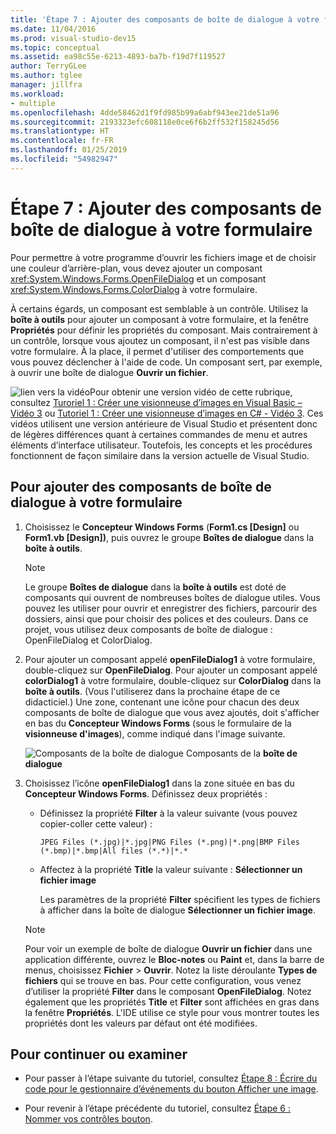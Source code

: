 ```yaml
---
title: 'Étape 7 : Ajouter des composants de boîte de dialogue à votre formulaire'
ms.date: 11/04/2016
ms.prod: visual-studio-dev15
ms.topic: conceptual
ms.assetid: ea98c55e-6213-4893-ba7b-f19d7f119527
author: TerryGLee
ms.author: tglee
manager: jillfra
ms.workload:
- multiple
ms.openlocfilehash: 4dde58462d1f9fd985b99a6abf943ee21de51a96
ms.sourcegitcommit: 2193323efc608118e0ce6f6b2ff532f158245d56
ms.translationtype: HT
ms.contentlocale: fr-FR
ms.lasthandoff: 01/25/2019
ms.locfileid: "54982947"
---
```

# <a name="step-7-add-dialog-components-to-your-form"></a>Étape 7 : Ajouter des composants de boîte de dialogue à votre formulaire
Pour permettre à votre programme d’ouvrir les fichiers image et de choisir une couleur d’arrière-plan, vous devez ajouter un composant <xref:System.Windows.Forms.OpenFileDialog> et un composant <xref:System.Windows.Forms.ColorDialog> à votre formulaire.

 À certains égards, un composant est semblable à un contrôle. Utilisez la **boîte à outils** pour ajouter un composant à votre formulaire, et la fenêtre **Propriétés** pour définir les propriétés du composant. Mais contrairement à un contrôle, lorsque vous ajoutez un composant, il n'est pas visible dans votre formulaire. À la place, il permet d'utiliser des comportements que vous pouvez déclencher à l'aide de code. Un composant sert, par exemple, à ouvrir une boîte de dialogue **Ouvrir un fichier**.

 ![lien vers la vidéo](../data-tools/media/playvideo.gif)Pour obtenir une version vidéo de cette rubrique, consultez [Turoriel 1 : Créer une visionneuse d’images en Visual Basic – Vidéo 3](http://go.microsoft.com/fwlink/?LinkId=205213) ou [Tutoriel 1 : Créer une visionneuse d’images en C# - Vidéo 3](http://go.microsoft.com/fwlink/?LinkId=205202). Ces vidéos utilisent une version antérieure de Visual Studio et présentent donc de légères différences quant à certaines commandes de menu et autres éléments d’interface utilisateur. Toutefois, les concepts et les procédures fonctionnent de façon similaire dans la version actuelle de Visual Studio.

## <a name="to-add-dialog-components-to-your-form"></a>Pour ajouter des composants de boîte de dialogue à votre formulaire

1.  Choisissez le **Concepteur Windows Forms** (**Form1.cs [Design]** ou **Form1.vb [Design])**, puis ouvrez le groupe **Boîtes de dialogue** dans la **boîte à outils**.

    > [!NOTE]
    >  Le groupe **Boîtes de dialogue** dans la **boîte à outils** est doté de composants qui ouvrent de nombreuses boîtes de dialogue utiles. Vous pouvez les utiliser pour ouvrir et enregistrer des fichiers, parcourir des dossiers, ainsi que pour choisir des polices et des couleurs. Dans ce projet, vous utilisez deux composants de boîte de dialogue : OpenFileDialog et ColorDialog.

2.  Pour ajouter un composant appelé **openFileDialog1** à votre formulaire, double-cliquez sur **OpenFileDialog**. Pour ajouter un composant appelé **colorDialog1** à votre formulaire, double-cliquez sur **ColorDialog** dans la **boîte à outils**. (Vous l'utiliserez dans la prochaine étape de ce didacticiel.) Une zone, contenant une icône pour chacun des deux composants de boîte de dialogue que vous avez ajoutés, doit s'afficher en bas du **Concepteur Windows Forms** (sous le formulaire de la **visionneuse d'images**), comme indiqué dans l'image suivante.

     ![Composants de la boîte de dialogue](../ide/media/express_dialogsadded.png)
Composants de la **boîte de dialogue**

3.  Choisissez l’icône **openFileDialog1** dans la zone située en bas du **Concepteur Windows Forms**. Définissez deux propriétés :

    -   Définissez la propriété **Filter** à la valeur suivante (vous pouvez copier-coller cette valeur) :

        ```
        JPEG Files (*.jpg)|*.jpg|PNG Files (*.png)|*.png|BMP Files (*.bmp)|*.bmp|All files (*.*)|*.*
        ```

    -   Affectez à la propriété **Title** la valeur suivante : **Sélectionner un fichier image**

         Les paramètres de la propriété **Filter** spécifient les types de fichiers à afficher dans la boîte de dialogue **Sélectionner un fichier image**.

    > [!NOTE]
    >  Pour voir un exemple de boîte de dialogue **Ouvrir un fichier** dans une application différente, ouvrez le **Bloc-notes** ou **Paint** et, dans la barre de menus, choisissez **Fichier** >  **Ouvrir**. Notez la liste déroulante **Types de fichiers** qui se trouve en bas. Pour cette configuration, vous venez d’utiliser la propriété **Filter** dans le composant **OpenFileDialog**. Notez également que les propriétés **Title** et **Filter** sont affichées en gras dans la fenêtre **Propriétés**. L'IDE utilise ce style pour vous montrer toutes les propriétés dont les valeurs par défaut ont été modifiées.

## <a name="to-continue-or-review"></a>Pour continuer ou examiner

-   Pour passer à l’étape suivante du tutoriel, consultez [Étape 8 : Écrire du code pour le gestionnaire d’événements du bouton Afficher une image](../ide/step-8-write-code-for-the-show-a-picture-button-event-handler.md).

-   Pour revenir à l’étape précédente du tutoriel, consultez [Étape 6 : Nommer vos contrôles bouton](../ide/step-6-name-your-button-controls.md).
